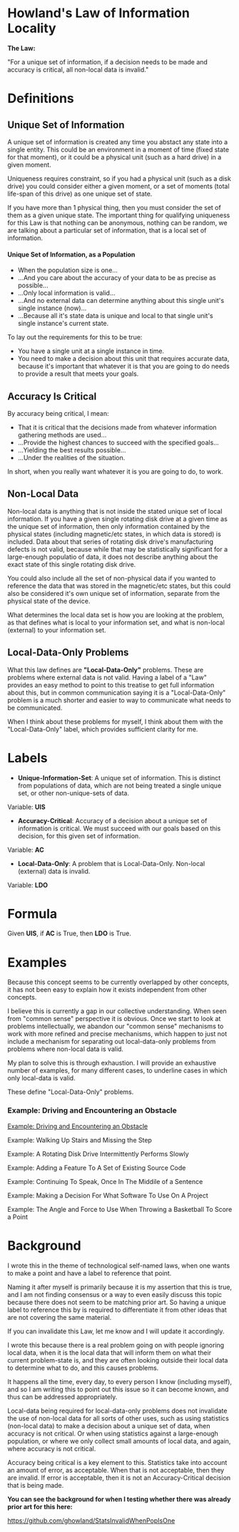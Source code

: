 # Howland's Law of Information Locality

**The Law:**

"For a unique set of information, if a decision needs to be made and accuracy is critical, all non-local data is invalid."

# Definitions

## Unique Set of Information

A unique set of information is created any time you abstact any state into a single entity.  This could be an environment in a moment of time (fixed state for that moment), or it could be a physical unit (such as a hard drive) in a given moment.

Uniqueness requires constraint, so if you had a physical unit (such as a disk drive) you could consider either a given moment, or a set of moments (total life-span of this drive) as one unique set of state.  

If you have more than 1 physical thing, then you must consider the set of them as a given unique state.  The important thing for qualifying uniqueness for this Law is that nothing can be anonymous, nothing can be random, we are talking about a particular set of information, that is a local set of information.

#### Unique Set of Information, as a Population

- When the population size is one...
- ...And you care about the accuracy of your data to be as precise as possible...
- ...Only local information is valid...
- ...And no external data can determine anything about this single unit's single instance (now)...
- ...Because all it's state data is unique and local to that single unit's single instance's current state.

To lay out the requirements for this to be true:

- You have a single unit at a single instance in time.
- You need to make a decision about this unit that requires accurate data, because it's important that whatever it is that you are going to do needs to provide a result that meets your goals.

## Accuracy Is Critical

By accuracy being critical, I mean:

- That it is critical that the decisions made from whatever information gathering methods are used...
- ...Provide the highest chances to succeed with the specified goals...
- ...Yielding the best results possible...
- ...Under the realities of the situation.

In short, when you really want whatever it is you are going to do, to work.

## Non-Local Data

Non-local data is anything that is not inside the stated unique set of local information.  If you have a given single rotating disk drive at a given time as the unique set of information, then only information contained by the physical states (including magnetic/etc states, in which data is stored) is included.  Data about that series of rotating disk drive's manufacturing defects is not valid, because while that may be statistically significant for a large-enough populatio of data, it does not describe anything about the exact state of this single rotating disk drive.

You could also include all the set of non-physical data if you wanted to reference the data that was stored in the magnetic/etc states, but this could also be considered it's own unique set of information, separate from the physical state of the device.

What determines the local data set is how you are looking at the problem, as that defines what is local to your information set, and what is non-local (external) to your information set.

## Local-Data-Only Problems

What this law defines are **"Local-Data-Only"** problems.  These are problems where external data is not valid.  Having a label of a "Law" provides an easy method to point to this treatise to get full information about this, but in common communication saying it is a "Local-Data-Only" problem is a much shorter and easier to way to communicate what needs to be communicated.

When I think about these problems for myself, I think about them with the "Local-Data-Only" label, which provides sufficient clarity for me.

# Labels

- **Unique-Information-Set**: A unique set of information.  This is distinct from populations of data, which are not being treated a single unique set, or other non-unique-sets of data.

Variable: **UIS**

- **Accuracy-Critical**: Accuracy of a decision about a unique set of information is critical.  We must succeed with our goals based on this decision, for this given set of information.

Variable: **AC**

- **Local-Data-Only**: A problem that is Local-Data-Only.  Non-local (external) data is invalid.

Variable: **LDO**

# Formula

Given **UIS**, if **AC** is True, then **LDO** is True.

# Examples

Because this concept seems to be currently overlapped by other concepts, it has not been easy to explain how it exists independent from other concepts.

I believe this is currently a gap in our collective understanding.  When seen from "common sense" perspective it is obvious.  Once we start to look at problems intellectually, we abandon our "common sense" mechanisms to work with more refined and precise mechanisms, which happen to just not include a mechanism for separating out local-data-only problems from problems where non-local data is valid.

My plan to solve this is through exhaustion.  I will provide an exhaustive number of examples, for many different cases, to underline cases in which only local-data is valid.

These define "Local-Data-Only" problems.

### Example:  Driving and Encountering an Obstacle

[Example: Driving and Encountering an Obstacle](examples/driving.md)

Example: Walking Up Stairs and Missing the Step

Example: A Rotating Disk Drive Intermittently Performs Slowly

Example: Adding a Feature To A Set of Existing Source Code

Example: Continuing To Speak, Once In The Middile of a Sentence

Example: Making a Decision For What Software To Use On A Project

Example: The Angle and Force to Use When Throwing a Basketball To Score a Point

# Background

I wrote this in the theme of technological self-named laws, when one wants to make a point and have a label to reference that point.

Naming it after myself is primarily because it is my assertion that this is true, and I am not finding consensus or a way to even easily discuss this topic because there does not seem to be matching prior art.  So having a unique label to reference this by is required to differentiate it from other ideas that are not covering the same material.

If you can invalidate this Law, let me know and I will update it accordingly.

I wrote this because there is a real problem going on with people ignoring local data, when it is the local data that will inform them on what their current problem-state is, and they are often looking outside their local data to determine what to do, and this causes problems.

It happens all the time, every day, to every person I know (including myself), and so I am writing this to point out this issue so it can become known, and thus can be addressed appropriately.

Local-data being required for local-data-only problems does not invalidate the use of non-local data for all sorts of other uses, such as using statistics (non-local data) to make a decision about a unique set of data, when accuracy is not critical.  Or when using statistics against a large-enough population, or where we only collect small amounts of local data, and again, where accuracy is not critical.

Accuracy being critical is a key element to this.  Statistics take into account an amount of error, as acceptable.  When that is not acceptable, then they are invalid.  If error is acceptable, then it is not an Accuracy-Critical decision that is being made.

**You can see the background for when I testing whether there was already prior art for this here:**

https://github.com/ghowland/StatsInvalidWhenPopIsOne
